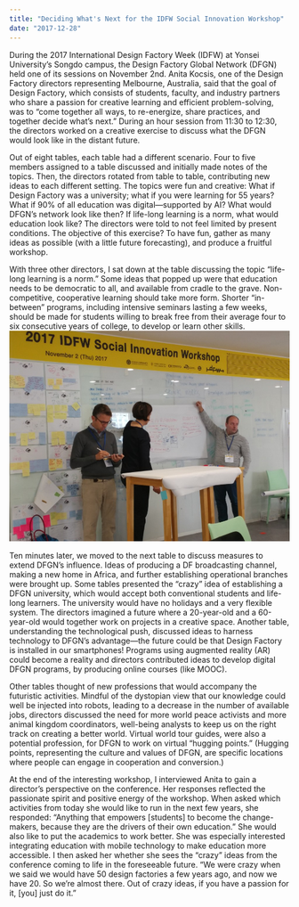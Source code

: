 ```yaml
---
title: "Deciding What's Next for the IDFW Social Innovation Workshop"
date: "2017-12-28"
---
```


During the 2017 International Design Factory Week (IDFW) at Yonsei University’s Songdo campus, the Design Factory Global Network (DFGN) held one of its sessions on November 2nd. Anita Kocsis, one of the Design Factory directors representing Melbourne, Australia, said that the goal of Design Factory, which consists of students, faculty, and industry partners who share a passion for creative learning and efficient problem-solving, was to “come together all ways, to re-energize, share practices, and together decide what’s next.” During an hour session from 11:30 to 12:30, the directors worked on a creative exercise to discuss what the DFGN would look like in the distant future.

Out of eight tables, each table had a different scenario. Four to five members assigned to a table discussed and initially made notes of the topics. Then, the directors rotated from table to table, contributing new ideas to each different setting. The topics were fun and creative: What if Design Factory was a university; what if you were learning for 55 years? What if 90% of all education was digital—supported by AI? What would DFGN’s network look like then? If life-long learning is a norm, what would education look like? The directors were told to not feel limited by present conditions. The objective of this exercise? To have fun, gather as many ideas as possible (with a little future forecasting), and produce a fruitful workshop.

With three other directors, I sat down at the table discussing the topic “life-long learning is a norm.” Some ideas that popped up were that education needs to be democratic to all, and available from cradle to the grave. Non-competitive, cooperative learning should take more form. Shorter “in-between” programs, including intensive seminars lasting a few weeks, should be made for students willing to break free from their average four to six consecutive years of college, to develop or learn other skills.![KakaoTalk 20171120 143316261](images/KakaoTalk_20171120_143316261.jpg)

Ten minutes later, we moved to the next table to discuss measures to extend DFGN’s influence. Ideas of producing a DF broadcasting channel, making a new home in Africa, and further establishing operational branches were brought up. Some tables presented the “crazy” idea of establishing a DFGN university, which would accept both conventional students and life-long learners. The university would have no holidays and a very flexible system. The directors imagined a future where a 20-year-old and a 60-year-old would together work on projects in a creative space. Another table, understanding the technological push, discussed ideas to harness technology to DFGN’s advantage—the future could be that Design Factory is installed in our smartphones! Programs using augmented reality (AR) could become a reality and directors contributed ideas to develop digital DFGN programs, by producing online courses (like MOOC).

Other tables thought of new professions that would accompany the futuristic activities. Mindful of the dystopian view that our knowledge could well be injected into robots, leading to a decrease in the number of available jobs, directors discussed the need for more world peace activists and more animal kingdom coordinators, well-being analysts to keep us on the right track on creating a better world. Virtual world tour guides, were also a potential profession, for DFGN to work on virtual “hugging points.” (Hugging points, representing the culture and values of DFGN, are specific locations where people can engage in cooperation and conversion.)

At the end of the interesting workshop, I interviewed Anita to gain a director’s perspective on the conference. Her responses reflected the passionate spirit and positive energy of the workshop. When asked which activities from today she would like to run in the next few years, she responded: “Anything that empowers \[students\] to become the change-makers, because they are the drivers of their own education.” She would also like to put the academics to work better. She was especially interested integrating education with mobile technology to make education more accessible. I then asked her whether she sees the “crazy” ideas from the conference coming to life in the foreseeable future. “We were crazy when we said we would have 50 design factories a few years ago, and now we have 20. So we’re almost there. Out of crazy ideas, if you have a passion for it, \[you\] just do it.”

